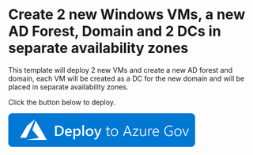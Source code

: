 # Create 2 new Windows VMs, a new AD Forest, Domain and 2 DCs in separate availability zones

This template will deploy 2 new VMs and create a new  AD forest and domain, each VM will be created as a DC for the new domain and will be placed in separate availability zones.

Click the button below to deploy.

[![Deploy To Azure Government](https://raw.githubusercontent.com/Azure/azure-quickstart-templates/master/1-CONTRIBUTION-GUIDE/images/deploytoazuregov.svg?sanitize=true)](https://portal.azure.us/#create/Microsoft.Template/uri/https%3A%2F%2Fraw.githubusercontent.com%2Fjohnsblevins%2FAzureLandingZones%2Fmaster%2Ftemplates%2FARM%2Fadds%2Fcicd%2Ftemplates%2Factive-directory-new-domain-ha-2-dc-zones%2Fazuredeploy.json)
